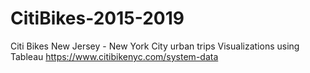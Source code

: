 # CitiBikes-2015-2019
Citi Bikes New Jersey - New York City urban trips
Visualizations using Tableau
https://www.citibikenyc.com/system-data
